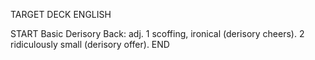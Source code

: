 TARGET DECK
ENGLISH

START
Basic
Derisory
Back: adj. 1 scoffing, ironical (derisory cheers). 2 ridiculously small (derisory offer).
END

